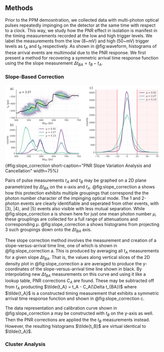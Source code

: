 ## Methods

<!-- In paper -->

Prior to the PPM demosntration, we collected data with multi-photon optical pulses repeatedly impinging on the detector at the same time with respect to a clock. This way, we study how the PNR effect in isolation is manifest in the timing measurements recorded at the low and high trigger levels. We label the measurements from the low (8~mV) and high (50~mV) trigger levels as $t_A$ and $t_B$ respectively. As shown in @fig:waveform, histograms of these arrival events are multimodal due to the PNR response. We first present a method for recovering a symmetric arrival time response function using the the slope measurement $\Delta t_{BA} = t_B - t_A$. 

### Slope-Based Correction

![**PNR Slope Variation Analysis and Cancellation** a) 2D histogram of RF pulse measurements. Through graphing slope $\Delta t_{BA}$ on the x-axis and arrival time $t_A$ on the y-axis, a series of groupings are visible that identify the discrete photon numbers detected. ](./figs_03/slope_cancellation_light.svg){#fig:slope_correction short-caption="PNR Slope Variation Analysis and Cancellation" width=75%}


Pairs of pulse measurements $t_A$ and $t_B$ may be graphed on a 2D plane parametrized by  $\Delta t_{BA}$ on the x-axis and $t_A$. @fig:slope_correction a shows how this protection exhibits multiple groupings that correspond the the photon number character of the impinging optical mode. The 1 and 2-photon events are clearly identifiable and seperated from other events, with $|3\rangle$, $|4\rangle$, and $|5\rangle$ events also visible with less mutual separation. While @fig:slope_correction a is shown here for just one mean photon number $\mu$, these grouplings are collected for a full range of attenuations and corresponding $\mu$. @fig:slope_correction a shows histograms from projecting 3 such groupings down onto the $\Delta t_{BA}$ axis. 

Thee slope correction method involves the measurement and creation of a slope-versus-arrival time line, one of which is shown in @fig:slope_correction a. This is produced by averaging all $t_A$ measurements for a given slope $\Delta t_{BA}$. That is, the values along vertical slices of the 2D density plot in @fig:slope_correction a are averaged to produce the y-coordinates of the slope-versus-arrival time line shown in black. By interpolating new $\Delta t_{BA}$ measurements on this curve and using it like a lookup table, PNR corrections $C_A$ are found. These may be subtracted off from $t_A$ producting $\tilde{t_A} = t_A - C_A(\Delta t_{BA})$ where $\tilde{t_A}$ is a constructed timing measurement that exhibits a symmetric arrival time response function and shown in @fig:slope_correction c. 

The data representation and calibration curve shown in @fig:slope_correction a may be constructed with $t_B$ on the y-axis as well. Then the PNR corrections are applied the the $t_B$ measurements instead. However, the resulting histograms $\tilde{t_B}$ are virtual identical to $\tilde{t_A}$. 


### Cluster Analysis
